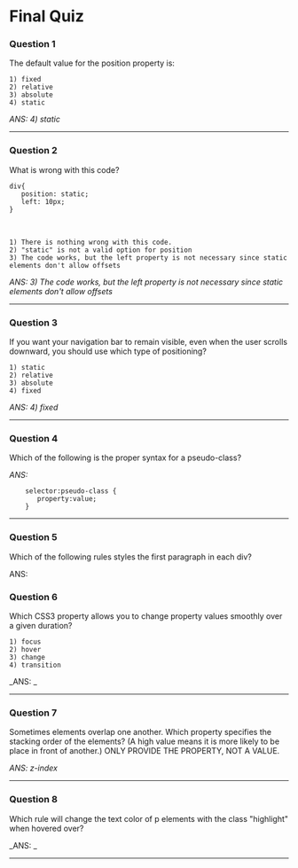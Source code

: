 # Final Quiz

### Question 1
The default value for the position property is:

    1) fixed
    2) relative
    3) absolute
    4) static

_ANS: 4) static_<hr>

### Question 2
What is wrong with this code?

    div{
       position: static;
       left: 10px;
    }
<br>

    1) There is nothing wrong with this code.
    2) "static" is not a valid option for position
    3) The code works, but the left property is not necessary since static elements don't allow offsets

_ANS: 3) The code works, but the left property is not necessary since static elements don't allow offsets_<hr>

### Question 3
If you want your navigation bar to remain visible, even when the user scrolls downward, you should use which type of positioning?

    1) static
    2) relative
    3) absolute
    4) fixed

_ANS: 4) fixed_<hr>

### Question 4
Which of the following is the proper syntax for a pseudo-class?

_ANS:_

        selector:pseudo-class { 
           property:value;
        }
 <hr>

### Question 5
Which of the following rules styles the first paragraph in each div?

ANS: 

### Question 6
Which CSS3 property allows you to change property values smoothly over a given duration?

    1) focus
    2) hover
    3) change
    4) transition
    
_ANS: _<hr>

### Question 7
Sometimes elements overlap one another.  Which property specifies the stacking order of the elements?  (A high value means it is more likely to be place in front of another.)  ONLY PROVIDE THE PROPERTY, NOT A VALUE.

_ANS: z-index_<hr>

### Question 8
Which rule will change the text color of p elements with the class "highlight" when hovered over?

_ANS: _<hr>
